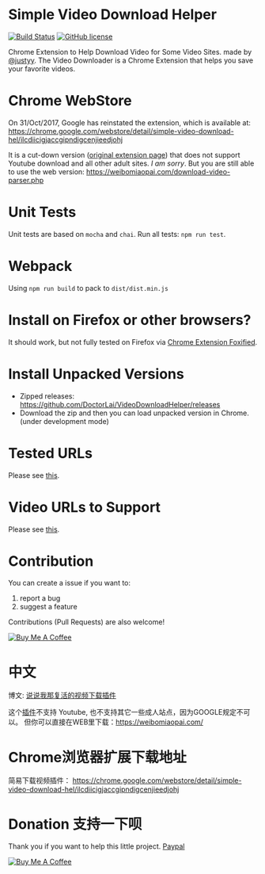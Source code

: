 # Simple Video Download Helper
[![Build Status](https://travis-ci.com/DoctorLai/VideoDownloadHelper.svg?branch=master)](https://travis-ci.com/DoctorLai/VideoDownloadHelper)
[![GitHub license](https://img.shields.io/badge/license-GPL-blue.svg)](https://github.com/DoctorLai/VideoDownloadHelper/blob/master/LICENSE)

Chrome Extension to Help Download Video for Some Video Sites. made by [@justyy](https://steemit.com/@justyy/). The Video Downloader is a Chrome Extension that helps you save your favorite videos. 

# Chrome WebStore
On 31/Oct/2017, Google has reinstated the extension, which is available at: https://chrome.google.com/webstore/detail/simple-video-download-hel/ilcdiicigjaccgipndigcenjieedjohj

It is a cut-down version ([original extension page](https://weibomiaopai.com/chrome-extension/)) that does not support Youtube download and all other adult sites. *I am sorry*. But you are still able to use the web version:  https://weibomiaopai.com/download-video-parser.php

# Unit Tests
Unit tests are based on `mocha` and `chai`.  Run all tests: `npm run test`.

# Webpack
Using `npm run build` to pack to `dist/dist.min.js`

# Install on Firefox or other browsers?
It should work, but not fully tested on Firefox via [Chrome Extension Foxified](https://addons.mozilla.org/en-GB/firefox/addon/chrome-store-foxified/).

# Install Unpacked Versions
- Zipped releases: https://github.com/DoctorLai/VideoDownloadHelper/releases 
- Download the zip and then you can load unpacked version in Chrome. (under development mode)

# Tested URLs
Please see [this](https://github.com/DoctorLai/VideoDownloadHelper/blob/master/video-url-parser/tested-urls.txt).

# Video URLs to Support
Please see [this](https://github.com/DoctorLai/VideoDownloadHelper/blob/master/video-url-parser/todo-urls.txt).

# Contribution
You can create a issue if you want to:
1. report a bug
2. suggest a feature

Contributions (Pull Requests) are also welcome!

<a rel="nofollow" href="http://helloacm.com/out/buymecoffee" target="_blank"><img src="https://cdn.buymeacoffee.com/buttons/lato-blue.png" alt="Buy Me A Coffee"></a>

# 中文

博文: [说说我那复活的视频下载插件](https://justyy.com/archives/5615)

这个[插件](https://weibomiaopai.com/chrome/)不支持 Youtube, 也不支持其它一些成人站点，因为GOOGLE规定不可以。 但你可以直接在WEB里下载：https://weibomiaopai.com/

# Chrome浏览器扩展下载地址
简易下载视频插件： https://chrome.google.com/webstore/detail/simple-video-download-hel/ilcdiicigjaccgipndigcenjieedjohj

# Donation 支持一下呗
Thank you if you want to help this little project. 
[Paypal](https://justyy.com/out/paypal)

<a rel="nofollow" href="http://helloacm.com/out/buymecoffee" target="_blank"><img src="https://cdn.buymeacoffee.com/buttons/lato-blue.png" alt="Buy Me A Coffee"></a>
